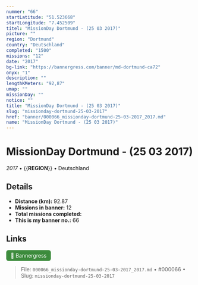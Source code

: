 ```yaml
---
nummer: "66"
startLatitude: "51.523668"
startLongitude: "7.452509"
titel: "MissionDay Dortmund - (25 03 2017)"
picture: ""
region: "Dortmund"
country: "Deutschland"
completed: "1500"
missions: "12"
date: "2017"
bg-link: "https://bannergress.com/banner/md-dortmund-ca72"
onyx: "1"
description: ""
lengthKMeters: "92,87"
umap: ""
missionDay: ""
notice: ""
title: "MissionDay Dortmund - (25 03 2017)"
slug: "missionday-dortmund-25-03-2017"
href: "banner/000066_missionday-dortmund-25-03-2017_2017.md"
name: "MissionDay Dortmund - (25 03 2017)"
---
```

# MissionDay Dortmund - (25 03 2017)

*2017* • {{__REGION__}} • Deutschland





## Details
- **Distance (km):** 92.87
- **Missions in banner:** 12
- **Total missions completed:** 
- **This is my banner no.:** 66





## Links
<a href="https://bannergress.com/banner/md-dortmund-ca72" target="_blank" style="display:inline-block;margin-right:8px;padding:6px 12px;background:#3c8b3c;color:#fff;text-decoration:none;border-radius:6px;">🔗 Bannergress</a>



> File: `000066_missionday-dortmund-25-03-2017_2017.md` • #000066 • Slug: `missionday-dortmund-25-03-2017`
